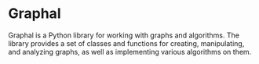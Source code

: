 # Graphal

Graphal is a Python library for working with graphs and algorithms. The library provides a set of classes and functions
for creating, manipulating, and analyzing graphs, as well as implementing various algorithms on them.
